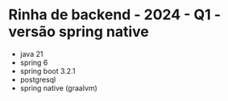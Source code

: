 # Rinha de backend - 2024 - Q1 - versão spring native

- java 21
- spring 6
- spring boot 3.2.1
- postgresql
- spring native (graalvm)

